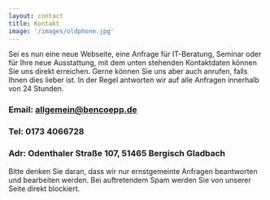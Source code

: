 ```yaml
---
layout: contact
title: Kontakt
image: '/images/oldphone.jpg'
---
```

Sei es nun eine neue Webseite, eine Anfrage für IT-Beratung, Seminar oder für Ihre neue Ausstattung, mit dem unten stehenden Kontaktdaten können Sie uns direkt erreichen. Gerne können Sie uns aber auch anrufen, falls Ihnen dies lieber ist. In der Regel antworten wir auf alle Anfragen innerhalb von 24 Stunden.

### Email: allgemein@bencoepp.de
### Tel: 0173 4066728
### Adr: Odenthaler Straße 107, 51465 Bergisch Gladbach

Bitte denken Sie daran, dass wir nur ernstgemeinte Anfragen beantworten und bearbeiten werden. Bei auftretendem Spam werden Sie von unserer Seite direkt blockiert.
